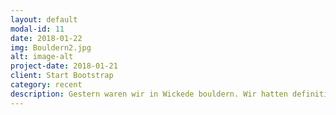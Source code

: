 ```yaml
---
layout: default
modal-id: 11
date: 2018-01-22
img: Bouldern2.jpg
alt: image-alt
project-date: 2018-01-21
client: Start Bootstrap
category: recent
description: Gestern waren wir in Wickede bouldern. Wir hatten definitiv einen schönen Tag gemeinsam und konnten uns auspowern und an unser Grenzen stoßen.Schön, dass so viele dabei waren. Wir freuen uns schon auf die nächsten Aktionen! :)
---
```

